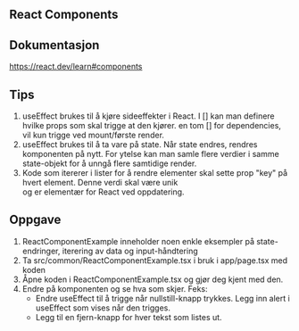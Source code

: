 ## React Components

## Dokumentasjon
https://react.dev/learn#components

## Tips
1. useEffect brukes til å kjøre sideeffekter i React. I [] kan man definere hvilke props som skal trigge at den kjører. en
   tom [] for dependencies, vil kun trigge ved mount/første render. 
2. useEffect brukes til å ta vare på state. Når state endres, rendres komponenten på nytt. 
   For ytelse kan man samle flere verdier i samme state-objekt for å unngå flere samtidige render. 
3. Kode som itererer i lister for å rendre elementer skal sette prop "key" på hvert element. Denne verdi skal være unik  
   og er elementær for React ved oppdatering.   

## Oppgave
1. ReactComponentExample inneholder noen enkle eksempler på state-endringer, iterering av data og input-håndtering
2. Ta src/common/ReactComponentExample.tsx i bruk i app/page.tsx med koden <ReactComponentExample/>
3. Åpne koden i ReactComponentExample.tsx og gjør deg kjent med den.
4. Endre på komponenten og se hva som skjer. Feks: 
   - Endre useEffect til å trigge når nullstill-knapp trykkes. Legg inn alert i useEffect som vises når den trigges. 
   - Legg til en fjern-knapp for hver tekst som listes ut. 


